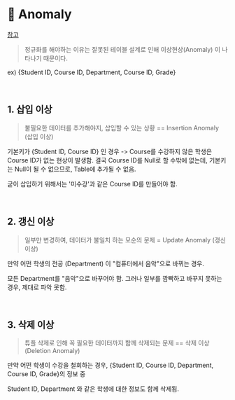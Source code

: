# 🌱 Anomaly

[참고](https://gyoogle.dev/blog/computer-science/data-base/Anomaly.html)

> 정규화를 해야하는 이유는 잘못된 테이블 설계로 인해 이상현상(Anomaly) 이 나타나기 때문이다.

ex) {Student ID, Course ID, Department, Course ID, Grade}

<br>

## 1. 삽입 이상

> 불필요한 데이터를 추가해야지, 삽입할 수 있는 상황 == Insertion Anomaly (삽입 이상)

기본키가 {Student ID, Course ID} 인 경우 -> Course를 수강하지 않은 학생은 Course ID가 없는 현상이 발생함. 결국 Course ID를 Null로 할 수밖에 없는데, 기본키는 Null이 될 수 없으므로, Table에 추가될 수 없음.

굳이 삽입하기 위해서는 '미수강'과 같은 Course ID를 만들어야 함.

<br>

## 2. 갱신 이상

> 일부만 변경하여, 데이터가 불일치 하는 모순의 문제 = Update Anomaly (갱신 이상)

만약 어떤 학생의 전공 (Department) 이 "컴퓨터에서 음악"으로 바뀌는 경우.

모든 Department를 "음악"으로 바꾸어야 함. 그러나 일부를 깜빡하고 바꾸지 못하는 경우, 제대로 파악 못함.

<br>

## 3. 삭제 이상

> 튜플 삭제로 인해 꼭 필요한 데이터까지 함께 삭제되는 문제 == 삭제 이상 (Deletion Anomaly)

만약 어떤 학생이 수강을 철회하는 경우, {Student ID, Course ID, Department, Course ID, Grade}의 정보 중

Student ID, Department 와 같은 학생에 대한 정보도 함께 삭제됨.